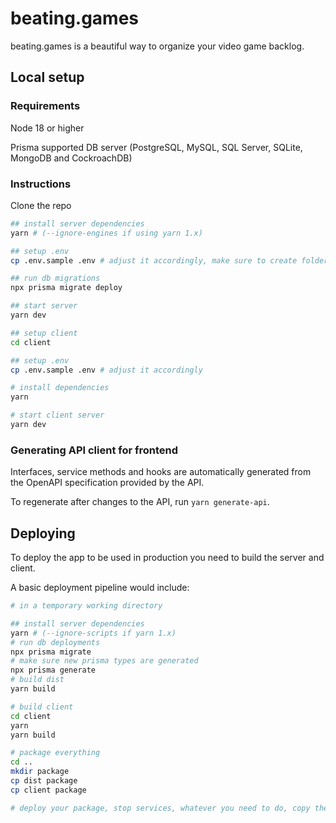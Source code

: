 # beating.games

beating.games is a beautiful way to organize your video game backlog.


## Local setup

### Requirements

Node 18 or higher

Prisma supported DB server (PostgreSQL, MySQL, SQL Server, SQLite, MongoDB and CockroachDB)

### Instructions

Clone the repo

```sh
## install server dependencies
yarn # (--ignore-engines if using yarn 1.x)

## setup .env
cp .env.sample .env # adjust it accordingly, make sure to create folders for static content and set permissions to the process runner

## run db migrations
npx prisma migrate deploy

## start server
yarn dev

## setup client
cd client

## setup .env
cp .env.sample .env # adjust it accordingly

# install dependencies
yarn

# start client server
yarn dev
```

### Generating API client for frontend

Interfaces, service methods and hooks are automatically generated from the OpenAPI specification provided by the API.

To regenerate after changes to the API, run `yarn generate-api`.

## Deploying

To deploy the app to be used in production you need to build the server and client.

A basic deployment pipeline would include:

```sh
# in a temporary working directory

## install server dependencies 
yarn # (--ignore-scripts if yarn 1.x)
# run db deployments
npx prisma migrate
# make sure new prisma types are generated
npx prisma generate
# build dist
yarn build

# build client
cd client
yarn
yarn build

# package everything
cd ..
mkdir package
cp dist package
cp client package

# deploy your package, stop services, whatever you need to do, copy the package and run it with `node dist/main`, preferably as a service